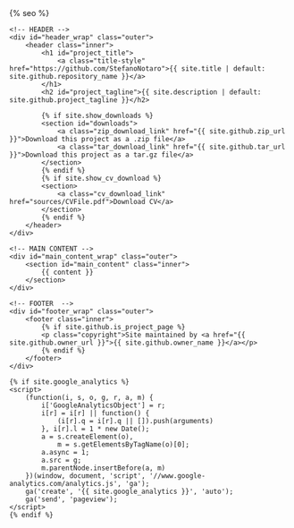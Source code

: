 <html lang="{{ site.lang | default: " en-US " }}">

<head>
    <meta charset='utf-8'>
    <meta http-equiv="X-UA-Compatible" content="IE=edge">
    <meta name="viewport" content="width=device-width,maximum-scale=2">
    <link rel="stylesheet" type="text/css" media="screen" href="{{ '/assets/css/style.css?v=' | append: site.github.build_revision | relative_url }}"> {% seo %}
</head>

<body>

    <!-- HEADER -->
    <div id="header_wrap" class="outer">
        <header class="inner">
            <h1 id="project_title">
                <a class="title-style" href="https://github.com/StefanoNotaro">{{ site.title | default: site.github.repository_name }}</a>
            </h1>
            <h2 id="project_tagline">{{ site.description | default: site.github.project_tagline }}</h2>

            {% if site.show_downloads %}
            <section id="downloads">
                <a class="zip_download_link" href="{{ site.github.zip_url }}">Download this project as a .zip file</a>
                <a class="tar_download_link" href="{{ site.github.tar_url }}">Download this project as a tar.gz file</a>
            </section>
            {% endif %}
            {% if site.show_cv_download %}
            <section>
                <a class="cv_download_link" href="sources/CVFile.pdf">Download CV</a>
            </section>
            {% endif %}
        </header>
    </div>

    <!-- MAIN CONTENT -->
    <div id="main_content_wrap" class="outer">
        <section id="main_content" class="inner">
            {{ content }}
        </section>
    </div>

    <!-- FOOTER  -->
    <div id="footer_wrap" class="outer">
        <footer class="inner">
            {% if site.github.is_project_page %}
            <p class="copyright">Site maintained by <a href="{{ site.github.owner_url }}">{{ site.github.owner_name }}</a></p>
            {% endif %}
        </footer>
    </div>

    {% if site.google_analytics %}
    <script>
        (function(i, s, o, g, r, a, m) {
            i['GoogleAnalyticsObject'] = r;
            i[r] = i[r] || function() {
                (i[r].q = i[r].q || []).push(arguments)
            }, i[r].l = 1 * new Date();
            a = s.createElement(o),
                m = s.getElementsByTagName(o)[0];
            a.async = 1;
            a.src = g;
            m.parentNode.insertBefore(a, m)
        })(window, document, 'script', '//www.google-analytics.com/analytics.js', 'ga');
        ga('create', '{{ site.google_analytics }}', 'auto');
        ga('send', 'pageview');
    </script>
    {% endif %}

</body>

</html>
